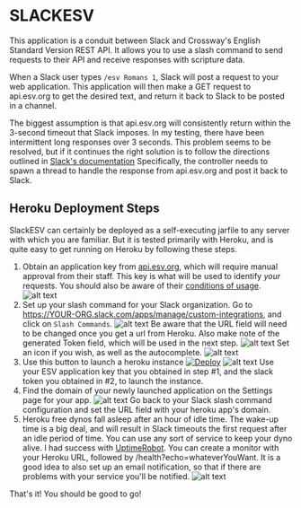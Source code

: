 # SLACKESV
This application is a conduit between Slack and Crossway's English Standard Version REST API. It allows you to use
a slash command to send requests to their API and receive responses with scripture data.

When a Slack user types `/esv Romans 1`, Slack will post a request to your web application. This application will
then make a GET request to api.esv.org to get the desired text, and return it back to Slack to be posted in a channel.

The biggest assumption is that api.esv.org will consistently return within the 3-second timeout that Slack
imposes. In my testing, there have been intermittent long responses over 3 seconds. This problem seems to be
resolved, but if it continues the right solution is to follow the directions outlined in
[Slack's documentation](https://api.slack.com/slash-commands#delayed_responses_and_multiple_responses)
Specifically, the controller needs to spawn a thread to handle the response from api.esv.org and post it back 
to Slack.

## Heroku Deployment Steps
SlackESV can certainly be deployed as a self-executing jarfile to any server with which you are familiar. But
it is tested primarily with Heroku, and is quite easy to get running on Heroku by following these steps.
1) Obtain an application key from [api.esv.org](https://api.esv.org/account/create-application/), which
will require manual approval from their staff. This key is what will be used to identify *your* requests.
You should also be aware of their [conditions of usage](https://api.esv.org/#conditions).
![alt text](https://github.com/jonhewz/SlackESV/markdown/images/create-esv-application.png "create-esv-application")
2) Set up your slash command for your Slack organization. Go to 
https://YOUR-ORG.slack.com/apps/manage/custom-integrations, and click on `Slash Commands`.
![alt text](https://github.com/jonhewz/SlackESV/markdown/images/slack-add-configuration.png "slack-add-configuration")
Be aware that the URL field will need to be changed once you get a url from Heroku. Also make note of the
generated Token field, which will be used in the next step.
![alt text](https://github.com/jonhewz/SlackESV/markdown/images/slack-integration-settings.png "slack-integration-settings")
Set an icon if you wish, as well as the autocomplete.
![alt text](https://github.com/jonhewz/SlackESV/markdown/images/slack-autocomplete.png "slack-complete")
3) Use this button to launch a heroku instance
[![Deploy](https://www.herokucdn.com/deploy/button.svg)](https://heroku.com/deploy)
![alt text](https://github.com/jonhewz/SlackESV/markdown/images/heroku-launch.png "heroku-launch")
Use your ESV application key that you obtained in step #1, and the slack token you obtained in #2, 
to launch the instance.
4) Find the domain of your newly launched application on the Settings page for your app.
![alt text](https://github.com/jonhewz/SlackESV/markdown/images/heroku-domain.png "heroku-domain")
Go back to your Slack slash command configuration and set the URL field with your heroku app's domain.
5) Heroku free dynos fall asleep after an hour of idle time. The wake-up time is a big deal, and will 
result in Slack timeouts the first request after an idle period of time. You can use any sort of 
service to keep your dyno alive. I had success with [UptimeRobot](https://uptimerobot.com). You can create 
a monitor with your Heroku URL, followed by /health?echo=whateverYouWant. It is a good idea to also set 
up an email notification, so that if there are problems with your service you'll be notified.
![alt text](https://github.com/jonhewz/SlackESV/markdown/images/uptime-robot.png "uptime-robot")

That's it! You should be good to go!